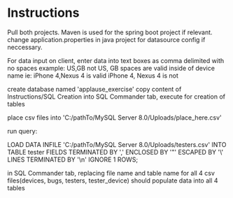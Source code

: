 # Instructions

Pull both projects. Maven is used for the spring boot project if relevant. change application.properties in java project for datasource config if neccessary.

For data input on client, enter data into text boxes as comma delimited with no spaces
example: US,GB not US, GB
spaces are valid inside of device name ie: 
iPhone 4,Nexus 4 is valid
iPhone 4, Nexus 4 is not 


create database named 'applause_exercise'
copy content of Instructions/SQL Creation into SQL Commander tab, execute for creation of tables

place csv files into 'C:/pathTo/MySQL Server 8.0/Uploads/place_here.csv'

run query:

LOAD DATA INFILE 'C:/pathTo/MySQL Server 8.0/Uploads/testers.csv'
INTO TABLE tester
FIELDS TERMINATED BY ','
ENCLOSED BY '"'
ESCAPED BY '\\'
LINES TERMINATED BY '\n'
IGNORE 1 ROWS;

in SQL Commander tab, replacing file name and table name for all 4 csv files(devices, bugs, testers, tester_device)
should populate data into all 4 tables
